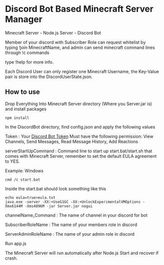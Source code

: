 # Discord Bot Based Minecraft Server Manager

Minecraft Server - Node.js Server - Discord Bot

Member of your discord with Subscriber Role can request whitelist by typing !join MinecraftName, and admin can send minecraft command lines through !c commands

type !help for more info.

Each Discord User can only register one Minecraft Username, the Key-Value pair is store into the DiscordUserState.json. 

## How to use
Drop Everything Into Minecraft Server directory (Where you Server.jar is) and install packages
```
npm install
```

In the DiscordBot directory, find config.json and apply the following values

Token : 
Your [Discord Bot Token](https://discord.com/developers/applications)
Must have the following permission: View Channels, Send Messages, Read Message History, Add Reactions

serverStartUpCommand :
Command line to start up start.bat/start.sh that comes with Minecraft Server, remember to set the default EULA agreement to YES.

Example: Windows
```
cmd /c start.bat
```

Inside the start.bat should look something like this

```
echo eula=true>eula.txt
java.exe -server -XX:+UseG1GC -XX:+UnlockExperimentalVMOptions -Xmx6144M -Xms4096M -jar Server.jar nogui
```

channelName_Command :
The name of channel in your discord for bot

SubscriberRoleName : 
The name of your members role in discord

ServerAdminRoleName :
The name of your admin role in discord

Run app.js

The Minecraft Server will run automatically after Node.js Start and recover if crash.
